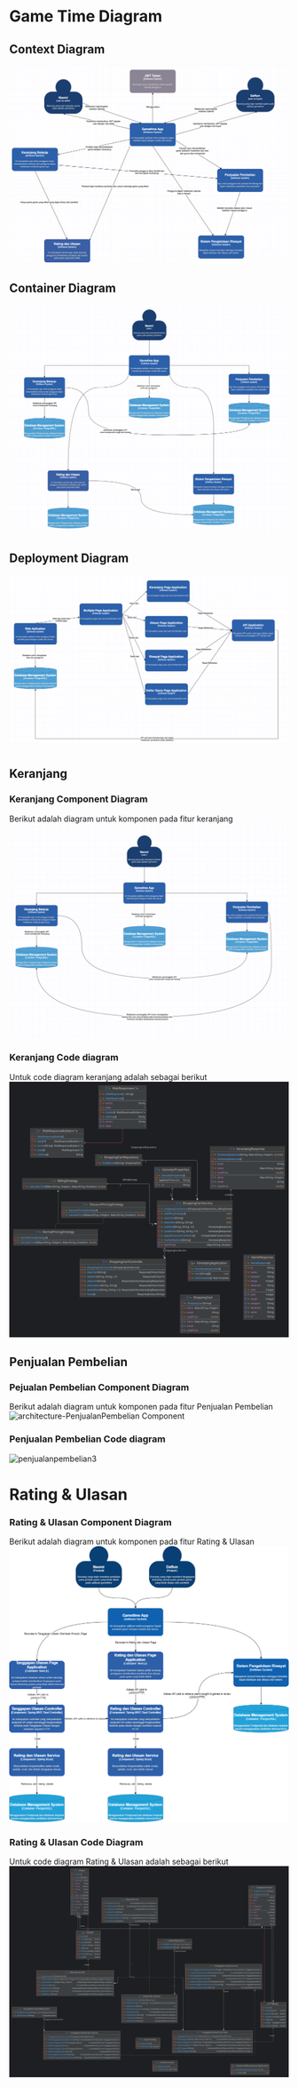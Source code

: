 # Game Time Diagram

## Context Diagram
![Context Diagram](<DeliverableGameTime/image.png>)
## Container Diagram
![Container Diagram](<DeliverableGameTime/image-1.png>)
## Deployment Diagram
![DeploymentDiagram](<DeliverableGameTime/image-2.png>)

## Keranjang

### Keranjang Component Diagram

Berikut adalah diagram untuk komponen pada fitur keranjang
![componentdiagramkeranjang](<DeliverableSurya/image.png>)

### Keranjang Code diagram
Untuk code diagram keranjang adalah sebagai berikut 
![codediagramkeranjang](<DeliverableSurya/codediagramkeranjang.png>)

## Penjualan Pembelian

### Pejualan Pembelian Component Diagram
Berikut adalah diagram untuk komponen pada fitur Penjualan Pembelian
![architecture-PenjualanPembelian Component](https://github.com/B9JagoNgadpro/Modul12Architecture/assets/121223135/af499b37-dee0-4875-a859-a455aae68b8a)

### Penjualan Pembelian Code diagram
![penjualanpembelian3](https://github.com/B9JagoNgadpro/Modul12Architecture/assets/121223135/29ce3b1f-310a-4833-be9a-c4be8ebc65ef)

# Rating & Ulasan

### Rating & Ulasan Component Diagram
Berikut adalah diagram untuk komponen pada fitur Rating & Ulasan
![componentdiagramRatingUlasan](<DeliverableDafton/RatingUlasan Component Diagram.png>)

### Rating & Ulasan Code Diagram
Untuk code diagram Rating & Ulasan adalah sebagai berikut 
![codediagramRatingUlasan](<DeliverableDafton/CodeDiagram_RatingUlasan.png>)